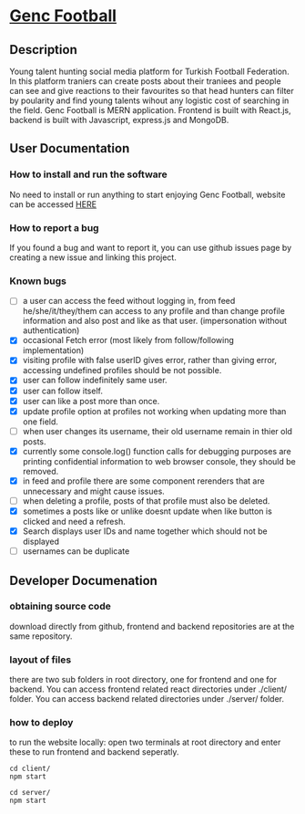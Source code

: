 # [Genc Football](http://www.gencfootball.com/)

## Description
Young talent hunting social media platform for Turkish Football Federation. In this platform traniers can create posts about their traniees and people can see and give reactions to their favourites so that head hunters can filter by poularity and find young talents wihout any logistic cost of searching in the field.
Genc Football is MERN application. Frontend is built with React.js, backend is built with Javascript, express.js and MongoDB.

## User Documentation
### How to install and run the software
No need to install or run anything to start enjoying Genc Football, website can be accessed [HERE](http://www.gencfootball.com/)
### How to report a bug
If you found a bug and want to report it, you can use github issues page by creating a new issue and linking this project.
### Known bugs
 - [ ] a user can access the feed without logging in, from feed he/she/it/they/them can access to any profile and than change profile information and also post and like as that user. (impersonation without authentication)
 - [x] occasional Fetch error (most likely from follow/following implementation)
 - [x] visiting profile with false userID gives error, rather than giving error, accessing undefined profiles should be not possible.
 - [x] user can follow indefinitely same user.
 - [x] user can follow itself.
 - [x] user can like a post more than once.
 - [x] update profile option at profiles not working when updating more than one field.
 - [ ] when user changes its username, their old username remain in thier old posts.
 - [x] currently some console.log() function calls for debugging purposes are printing confidential information to web browser console, they should be removed.
 - [x] in feed and profile there are some component rerenders that are unnecessary and might cause issues.
 - [ ] when deleting a profile, posts of that profile must also be deleted.
 - [x] sometimes a posts like or unlike doesnt update when like button is clicked and need a refresh.
 - [x] Search displays user IDs and name together which should not be displayed
 - [ ] usernames can be duplicate
## Developer Documenation
### obtaining source code
download directly from github, frontend and backend repositories are at the same repository.
### layout of files
there are two sub folders in root directory, one for frontend and one for backend. You can access frontend related react directories under ./client/ folder.
You can access backend related directories under ./server/ folder.
### how to deploy
to run the website locally:
open two terminals at root directory and enter these to run frontend and backend seperatly.
```
cd client/
npm start
```
```
cd server/
npm start
```
